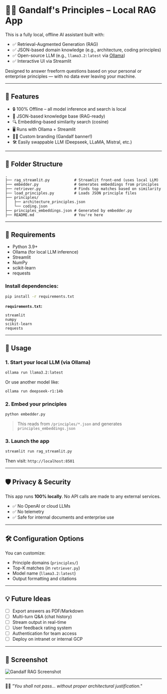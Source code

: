 
# 🧙‍♂️ Gandalf's Principles – Local RAG App

This is a fully local, offline AI assistant built with:

- ✅ Retrieval-Augmented Generation (RAG)
- ✅ JSON-based domain knowledge (e.g., architecture, coding principles)
- ✅ Open-source LLM (e.g., `llama3.2:latest` via [Ollama](https://ollama.com))
- ✅ Interactive UI via Streamlit

Designed to answer freeform questions based on your personal or enterprise principles — with no data ever leaving your machine.

---

## 🚀 Features

- 🔒 100% Offline – all model inference and search is local
- 🧠 JSON-based knowledge base (RAG-ready)
- 🔍 Embedding-based similarity search (cosine)
- 🖥️ Runs with Ollama + Streamlit
- 🧙‍♂️ Custom branding (Gandalf banner!)
- 🛠 Easily swappable LLM (Deepseek, LLaMA, Mistral, etc.)

---

## 📁 Folder Structure

```
.
├── rag_streamlit.py           # Streamlit front-end (uses local LLM)
├── embedder.py                # Generates embeddings from principles
├── retriever.py               # Finds top matches based on similarity
├── load_principles.py         # Loads JSON principle files
├── principles/
│   ├── architecture_principles.json
│   └── coding.json
├── principles_embeddings.json # Generated by embedder.py
├── README.md                  # You're here
```

---

## 🔧 Requirements

- Python 3.9+
- Ollama (for local LLM inference)
- Streamlit
- NumPy
- scikit-learn
- requests

### Install dependencies:

```bash
pip install -r requirements.txt
```

**`requirements.txt`:**
```text
streamlit
numpy
scikit-learn
requests
```

---

## 🧠 Usage

### 1. Start your local LLM (via Ollama)

```bash
ollama run llama3.2:latest
```

Or use another model like:

```bash
ollama run deepseek-r1:14b
```

### 2. Embed your principles

```bash
python embedder.py
```

> This reads from `/principles/*.json` and generates `principles_embeddings.json`

### 3. Launch the app

```bash
streamlit run rag_streamlit.py
```

Then visit: `http://localhost:8501`

---

## 🛡️ Privacy & Security

This app runs **100% locally**. No API calls are made to any external services.

- ✅ No OpenAI or cloud LLMs
- ✅ No telemetry
- ✅ Safe for internal documents and enterprise use

---

## 🛠️ Configuration Options

You can customize:
- Principle domains (`principles/`)
- Top-K matches (in `retriever.py`)
- Model name (`llama3.2:latest`)
- Output formatting and citations

---

## 💡 Future Ideas

- [ ] Export answers as PDF/Markdown
- [ ] Multi-turn Q&A (chat history)
- [ ] Stream output in real-time
- [ ] User feedback rating system
- [ ] Authentication for team access
- [ ] Deploy on intranet or internal GCP

---

## 📸 Screenshot

![Gandalf RAG Screenshot]([https://i.imgur.com/7mjc4fO.jpg](https://cdn.pixabay.com/photo/2023/08/11/05/44/ai-generated-8182842_1280.jpg))

---

🧙‍♂️ *"You shall not pass... without proper architectural justification."*
